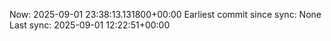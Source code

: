 Now: 2025-09-01 23:38:13.131800+00:00 Earliest commit since sync: None Last sync: 2025-09-01 12:22:51+00:00
